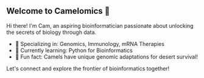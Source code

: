 
## Welcome to Camelomics 🐪  
Hi there! I'm Cam, an aspiring bioinformatician passionate about unlocking the secrets of biology through data.  
- 🔬 Specializing in: Genomics, Immunology, mRNA Therapies  
- 🌱 Currently learning: Python for Bioinformatics 
- 🐪 Fun fact: Camels have unique genomic adaptations for desert survival!  

Let's connect and explore the frontier of bioinformatics together!  

<!--
**camelomics/camelomics** is a ✨ _special_ ✨ repository because its `README.md` (this file) appears on your GitHub profile.

Here are some ideas to get you started:

- 🔭 I’m currently working on ...
- 🌱 I’m currently learning ...
- 👯 I’m looking to collaborate on ...
- 🤔 I’m looking for help with ...
- 💬 Ask me about ...
- 📫 How to reach me: ...
- 😄 Pronouns: ...
- ⚡ Fun fact: ...
-->
